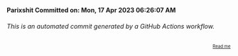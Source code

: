 **Parixshit Committed on: Mon, 17 Apr 2023 06:26:07 AM** <!-- 3225be46-890e-441f-a120-0c25fd512fb6 -->

###### This is an automated commit generated by a GitHub Actions workflow.

<div align="right"><sub><sup><a href="https://github.com/Parixshit/AutoCommit.git">Read me</a></sup></sub></div>
